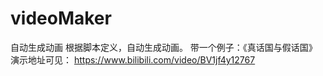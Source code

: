 # videoMaker
自动生成动画
根据脚本定义，自动生成动画。
带一个例子：《真话国与假话国》
演示地址可见：
https://www.bilibili.com/video/BV1jf4y12767
